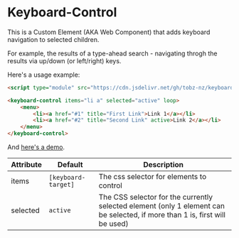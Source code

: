 # Keyboard-Control

This is a Custom Element (AKA Web Component) that adds keyboard navigation to selected children.

For example, the results of a type-ahead search - navigating throgh the results via up/down (or left/right) keys.

Here's a usage example:

```html
<script type="module" src="https://cdn.jsdelivr.net/gh/tobz-nz/keyboard-control/keyboard-control.js"></script>

<keyboard-control items="li a" selected="active" loop>
    <menu>
        <li><a href="#1" title="First Link">Link 1</a></li>
        <li><a href="#2" title="Second Link" active>Link 2</a></li>
    </menu>
</keyboard-control>
```

And [here's a demo](https://tobz-nz.github.io/keyboard-control/index.html).

| Attribute | Default | Description |
| ----------|---------|------------ |
| items     | `[keyboard-target]` | The css selector for elements to control |
| selected  | `active` | The CSS selector for the currently selected element (only 1 element can be selected, if more than 1 is, first will be used) |
